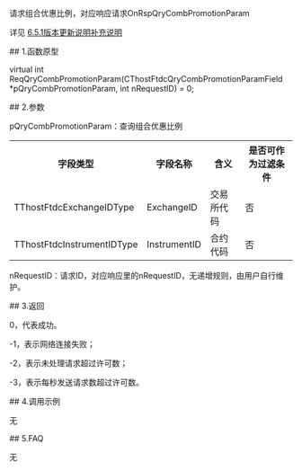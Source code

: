 <p>请求组合优惠比例，对应响应请求OnRspQryCombPromotionParam</p>
<p>详见  <a href="../../../6.5.1BBGXSMBCSM/">6.5.1版本更新说明补充说明</a></p>
<span class="anchor" id="794c605d-8b00-4ca3-b0ab-b6401b6f78ef"></span>
## 1.函数原型
<p>virtual int ReqQryCombPromotionParam(CThostFtdcQryCombPromotionParamField *pQryCombPromotionParam, int nRequestID) = 0;</p>
<span class="anchor" id="8af0bd1d-828a-4a0e-98b5-66d502ff2167"></span>
## 2.参数
<p>pQryCombPromotionParam：查询组合优惠比例</p>
<table><tr><th style="TEXT-ALIGN: center;">字段类型</th><th style="TEXT-ALIGN: center;">字段名称</th><th style="TEXT-ALIGN: center;">含义</th><th style="TEXT-ALIGN: center;">是否可作为过滤条件</th></tr><tr><td style="TEXT-ALIGN: left;">TThostFtdcExchangeIDType</td>
<td style="TEXT-ALIGN: left;">ExchangeID</td>
<td style="TEXT-ALIGN: left;">交易所代码</td>
<td style="TEXT-ALIGN: left;">否</td>
</tr>
<tr><td style="TEXT-ALIGN: left;">TThostFtdcInstrumentIDType</td>
<td style="TEXT-ALIGN: left;">InstrumentID</td>
<td style="TEXT-ALIGN: left;">合约代码</td>
<td style="TEXT-ALIGN: left;">否</td>
</tr>
</table>
<p>nRequestID：请求ID，对应响应里的nRequestID，无递增规则，由用户自行维护。</p>
<span class="anchor" id="32034e3d-e609-4c76-8cb2-8efec2776a6d"></span>
## 3.返回
<p>0，代表成功。</p>
<p>-1，表示网络连接失败；</p>
<p>-2，表示未处理请求超过许可数；</p>
<p>-3，表示每秒发送请求数超过许可数。</p>
<span class="anchor" id="66719679-f711-4626-a03c-56f2bcc7af63"></span>
## 4.调用示例
<p>无</p>
<span class="anchor" id="73a2245a-3995-407f-8244-d5a243b84e83"></span>
## 5.FAQ
<p>无</p>
